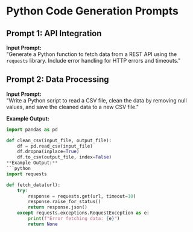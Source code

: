 # Python Code Generation Prompts

## Prompt 1: API Integration
**Input Prompt:**  
"Generate a Python function to fetch data from a REST API using the `requests` library. Include error handling for HTTP errors and timeouts."
## Prompt 2: Data Processing
**Input Prompt:**  
"Write a Python script to read a CSV file, clean the data by removing null values, and save the cleaned data to a new CSV file."

**Example Output:**  
```python
import pandas as pd

def clean_csv(input_file, output_file):
    df = pd.read_csv(input_file)
    df.dropna(inplace=True)
    df.to_csv(output_file, index=False)
**Example Output:**  
```python
import requests

def fetch_data(url):
    try:
        response = requests.get(url, timeout=10)
        response.raise_for_status()
        return response.json()
    except requests.exceptions.RequestException as e:
        print(f"Error fetching data: {e}")
        return None 
